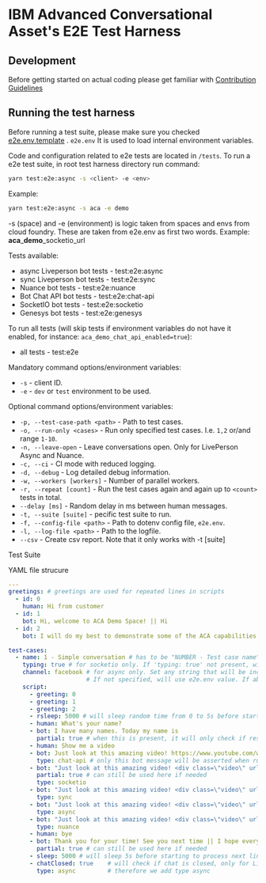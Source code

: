 # IBM Advanced Conversational Asset's E2E Test Harness


## Development

Before getting started on actual coding please get familiar with [Contribution Guidelines](./CONTRIBUTING.md)

## Running the test harness

Before running a test suite, please make sure you checked [e2e.env.template](e2e.env.template) .
`e2e.env` It is used to load internal environment variables.

Code and configuration related to e2e tests are located in `/tests`.
To run a e2e test suite, in root test harness directory run command:

```bash
yarn test:e2e:async -s <client> -e <env>
```

Example:

```bash
yarn test:e2e:async -s aca -e demo
```

-s (space) and -e (environment) is logic taken from spaces and envs from cloud foundry. These are taken from e2e.env as first two words. Example: **aca**_**demo**_socketio_url

Tests available:

- async Liveperson bot tests - test:e2e:async
- sync Liveperson bot tests - test:e2e:sync
- Nuance bot tests - test:e2e:nuance
- Bot Chat API bot tests - test:e2e:chat-api
- SocketIO bot tests - test:e2e:socketio
- Genesys bot tests - test:e2e:genesys

To run all tests (will skip tests if environment variables do not have it enabled, for instance: `aca_demo_chat_api_enabled=true`):

- all tests - test:e2e

Mandatory command options/environment variables:

- `-s` - client ID.
- `-e` - `dev` or `test` environment to be used.

Optional command options/environment variables:

- `-p, --test-case-path <path>` - Path to test cases.
- `-o, --run-only <cases>` - Run only specified test cases. I.e. `1,2` or/and range `1-10`.
- `-n, --leave-open` - Leave conversations open. Only for LivePerson Async and Nuance.
- `-c, --ci` - CI mode with reduced logging.
- `-d, --debug` - Log detailed debug information.
- `-w, --workers [workers]` - Number of parallel workers.
- `-r, --repeat [count]` - Run the test cases again and again up to `<count>` tests in total.
- `--delay [ms]` - Random delay in ms between human messages.
- `-t, --suite [suite]` - pecific test suite to run.
- `-f, --config-file <path>` - Path to dotenv config file, `e2e.env`.
- `-l, --log-file <path>` - Path to the logfile.
- `--csv` - Create csv report. Note that it only works with -t [suite]

Test Suite

YAML file strucure

```yml
---
greetings: # greetings are used for repeated lines in scripts
  - id: 0
    human: Hi from customer
  - id: 1
    bot: Hi, welcome to ACA Demo Space! || Hi
  - id: 2
    bot: I will do my best to demonstrate some of the ACA capabilities!

test-cases:
  - name: 1 - Simple conversation # has to be "NUMBER - Test case name". Number has to be integer and unique
    typing: true # for socketio only. If 'typing: true' not present, will be true by default. If bot does not send typing status, need to set 'typing: false'.
    channel: facebook # for async only. Set any string that will be included into customerID.
                      # If not specified, will use e2e.env value. If absent in e2e.env - nothing will be added to customerID.
    script:
      - greeting: 0
      - greeting: 1
      - greeting: 2
      - rsleep: 5000 # will sleep random time from 0 to 5s before starting to process next line
      - human: What's your name?
      - bot: I have many names. Today my name is
        partial: true # when this is present, it will only check if response from bot includes "I have many names. Today my name is"
      - human: Show me a video
      - bot: Just look at this amazing video! https://www.youtube.com/watch?v=_Xcmh1LQB9I
        type: chat-api # only this bot message will be asserted when running chat-api runner, all other types will be ignored
      - bot: "Just look at this amazing video! <div class=\"video\" url=\"https://www.youtube.com/watch?v=_Xcmh1LQB9I\" style=\"display:none;\"></div>"
        partial: true # can still be used here if needed
        type: socketio
      - bot: "Just look at this amazing video! <div class=\"video\" url=\"https://www.youtube.com/watch?v=_Xcmh1LQB9I\" style=\"display:none;\"></div>"
        type: sync
      - bot: "Just look at this amazing video! <div class=\"video\" url=\"https://www.youtube.com/watch?v=_Xcmh1LQB9I\" style=\"display:none;\"></div>"
        type: async
      - bot: "Just look at this amazing video! <div class=\"video\" url=\"https://www.youtube.com/watch?v=_Xcmh1LQB9I\" style=\"display:none;\"></div>"
        type: nuance
      - human: bye
      - bot: Thank you for your time! See you next time || I hope everything was sorted. Bye bye! || Thank you. Bye! # "||" separates different possible responses
        partial: true # can still be used here if needed
      - sleep: 5000 # will sleep 5s before starting to process next line
      - chatClosed: true    # will check if chat is closed, only for LivePerson Async
        type: async         # therefore we add type async
```
